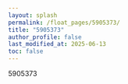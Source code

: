 ```yaml
---
layout: splash
permalink: /float_pages/5905373/
title: "5905373"
author_profile: false
last_modified_at: 2025-06-13
toc: false
---
```

 
5905373
